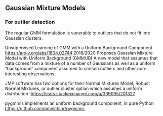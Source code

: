 
## Gaussian Mixture Models

### For outlier detection
The regular GMM formulation is vunerable to outliers
that do not fit into Gaussian clusters.

Unsupervised Learning of GMM with a Uniform Background Component
https://arxiv.org/abs/1804.02744
2018/2020
Proposes Gaussian Mixture Model with Uniform Background (GMMUB)
A new model that assumes that data comes from a mixture of a number of Gaussians
as well as a uniform “background” component assumed to contain outliers and other non-interesting observations.

JMP software has two options for their Normal Mixtures Model,
Robust Normal Mixtures, or outlier cluster option which assumes a uniform distribution.
https://stats.stackexchange.com/a/339095/201327

pygmmis implements an uniform background component, in pure Python
https://github.com/pmelchior/pygmmis

